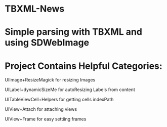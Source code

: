 TBXML-News
==========

Simple parsing with TBXML and using SDWebImage
==========

Project Contains Helpful Categories:
==========
UIImage+ResizeMagick for resizing Images

UILabel+dynamicSizeMe for autoResizing Labels from content

UITableViewCell+Helpers for getting cells indexPath

UIView+Attach for attaching views

UIView+Frame for easy settiing frames
